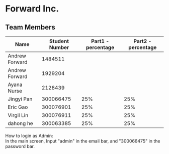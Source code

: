 ﻿# Forward Inc.

## Team Members

| Name | Student Number |Part1 - percentage|Part2 - percentage|
| --- | --- | ---| ---|
| Andrew Forward | 1484511  |
| Andrew Forward | 1929204  |
| Ayana Nurse | 2128439 |
| Jingyi Pan | 300066475|25%|25%|
| Eric Gao| 300076901|25%|25%|
| Virgil Lin| 300076911|25%|25%|
| dahong he| 300063385|25%|25%|

How to login as Admin:  
In the main screen, Input "admin" in the email bar, and "300066475" in the password bar.  
